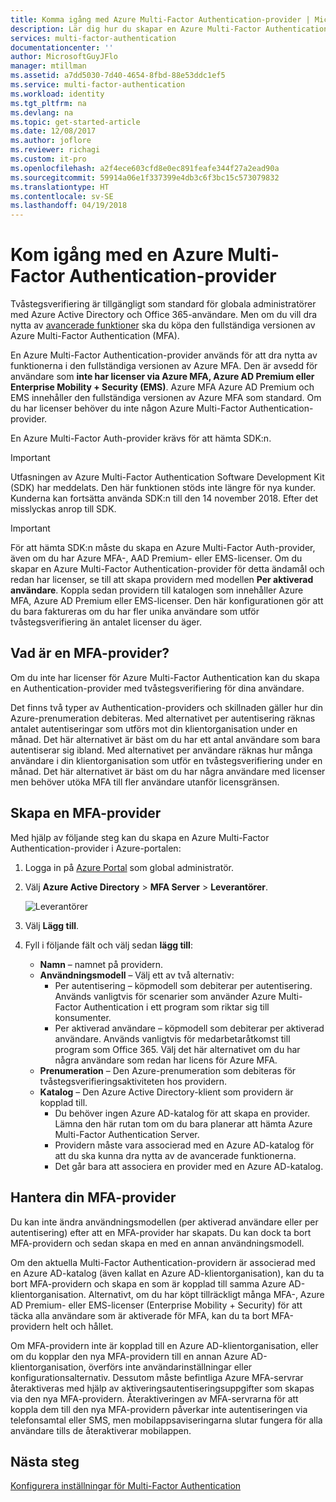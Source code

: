 ```yaml
---
title: Komma igång med Azure Multi-Factor Authentication-provider | Microsoft Docs
description: Lär dig hur du skapar en Azure Multi-Factor Authentication-provider.
services: multi-factor-authentication
documentationcenter: ''
author: MicrosoftGuyJFlo
manager: mtillman
ms.assetid: a7dd5030-7d40-4654-8fbd-88e53ddc1ef5
ms.service: multi-factor-authentication
ms.workload: identity
ms.tgt_pltfrm: na
ms.devlang: na
ms.topic: get-started-article
ms.date: 12/08/2017
ms.author: joflore
ms.reviewer: richagi
ms.custom: it-pro
ms.openlocfilehash: a2f4ece603cfd8e0ec891feafe344f27a2ead90a
ms.sourcegitcommit: 59914a06e1f337399e4db3c6f3bc15c573079832
ms.translationtype: HT
ms.contentlocale: sv-SE
ms.lasthandoff: 04/19/2018
---
```

# <a name="getting-started-with-an-azure-multi-factor-authentication-provider"></a>Kom igång med en Azure Multi-Factor Authentication-provider
Tvåstegsverifiering är tillgängligt som standard för globala administratörer med Azure Active Directory och Office 365-användare. Men om du vill dra nytta av [avancerade funktioner](howto-mfa-mfasettings.md) ska du köpa den fullständiga versionen av Azure Multi-Factor Authentication (MFA).

En Azure Multi-Factor Authentication-provider används för att dra nytta av funktionerna i den fullständiga versionen av Azure MFA. Den är avsedd för användare som **inte har licenser via Azure MFA, Azure AD Premium eller Enterprise Mobility + Security (EMS)**.  Azure MFA Azure AD Premium och EMS innehåller den fullständiga versionen av Azure MFA som standard. Om du har licenser behöver du inte någon Azure Multi-Factor Authentication-provider.

En Azure Multi-Factor Auth-provider krävs för att hämta SDK:n.

> [!IMPORTANT]
> Utfasningen av Azure Multi-Factor Authentication Software Development Kit (SDK) har meddelats. Den här funktionen stöds inte längre för nya kunder. Kunderna kan fortsätta använda SDK:n till den 14 november 2018. Efter det misslyckas anrop till SDK.

> [!IMPORTANT]
>För att hämta SDK:n måste du skapa en Azure Multi-Factor Auth-provider, även om du har Azure MFA-, AAD Premium- eller EMS-licenser.  Om du skapar en Azure Multi-Factor Authentication-provider för detta ändamål och redan har licenser, se till att skapa providern med modellen **Per aktiverad användare**. Koppla sedan providern till katalogen som innehåller Azure MFA, Azure AD Premium eller EMS-licenser. Den här konfigurationen gör att du bara faktureras om du har fler unika användare som utför tvåstegsverifiering än antalet licenser du äger. 

## <a name="what-is-an-mfa-provider"></a>Vad är en MFA-provider?

Om du inte har licenser för Azure Multi-Factor Authentication kan du skapa en Authentication-provider med tvåstegsverifiering för dina användare.

Det finns två typer av Authentication-providers och skillnaden gäller hur din Azure-prenumeration debiteras. Med alternativet per autentisering räknas antalet autentiseringar som utförs mot din klientorganisation under en månad. Det här alternativet är bäst om du har ett antal användare som bara autentiserar sig ibland. Med alternativet per användare räknas hur många användare i din klientorganisation som utför en tvåstegsverifiering under en månad. Det här alternativet är bäst om du har några användare med licenser men behöver utöka MFA till fler användare utanför licensgränsen.

## <a name="create-an-mfa-provider"></a>Skapa en MFA-provider

Med hjälp av följande steg kan du skapa en Azure Multi-Factor Authentication-provider i Azure-portalen:

1. Logga in på [Azure Portal](https://portal.azure.com) som global administratör. 
2. Välj **Azure Active Directory** > **MFA Server** > **Leverantörer**.

   ![Leverantörer][Providers]

3. Välj **Lägg till**.
4. Fyll i följande fält och välj sedan **lägg till**:
   - **Namn** – namnet på providern.
   - **Användningsmodell** – Välj ett av två alternativ:
      * Per autentisering – köpmodell som debiterar per autentisering. Används vanligtvis för scenarier som använder Azure Multi-Factor Authentication i ett program som riktar sig till konsumenter.
      * Per aktiverad användare – köpmodell som debiterar per aktiverad användare. Används vanligtvis för medarbetaråtkomst till program som Office 365. Välj det här alternativet om du har några användare som redan har licens för Azure MFA.
   - **Prenumeration** – Den Azure-prenumeration som debiteras för tvåstegsverifieringsaktiviteten hos providern. 
   - **Katalog** – Den Azure Active Directory-klient som providern är kopplad till.
      * Du behöver ingen Azure AD-katalog för att skapa en provider. Lämna den här rutan tom om du bara planerar att hämta Azure Multi-Factor Authentication Server.
      * Providern måste vara associerad med en Azure AD-katalog för att du ska kunna dra nytta av de avancerade funktionerna.
      * Det går bara att associera en provider med en Azure AD-katalog.

## <a name="manage-your-mfa-provider"></a>Hantera din MFA-provider

Du kan inte ändra användningsmodellen (per aktiverad användare eller per autentisering) efter att en MFA-provider har skapats. Du kan dock ta bort MFA-providern och sedan skapa en med en annan användningsmodell.

Om den aktuella Multi-Factor Authentication-providern är associerad med en Azure AD-katalog (även kallat en Azure AD-klientorganisation), kan du ta bort MFA-providern och skapa en som är kopplad till samma Azure AD-klientorganisation. Alternativt, om du har köpt tillräckligt många MFA-, Azure AD Premium- eller EMS-licenser (Enterprise Mobility + Security) för att täcka alla användare som är aktiverade för MFA, kan du ta bort MFA-providern helt och hållet.

Om MFA-providern inte är kopplad till en Azure AD-klientorganisation, eller om du kopplar den nya MFA-providern till en annan Azure AD-klientorganisation, överförs inte användarinställningar eller konfigurationsalternativ. Dessutom måste befintliga Azure MFA-servrar återaktiveras med hjälp av aktiveringsautentiseringsuppgifter som skapas via den nya MFA-providern. Återaktiveringen av MFA-servrarna för att koppla dem till den nya MFA-providern påverkar inte autentiseringen via telefonsamtal eller SMS, men mobilappsaviseringarna slutar fungera för alla användare tills de återaktiverar mobilappen.

## <a name="next-steps"></a>Nästa steg

[Konfigurera inställningar för Multi-Factor Authentication](howto-mfa-mfasettings.md)

[Providers]: ./media/concept-mfa-authprovider/add-providers.png "Lägg till MFA-leverantörer"

